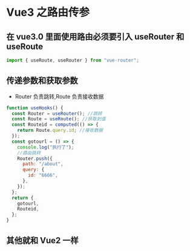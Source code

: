 # Vue3 之路由传参

## 在 vue3.0 里面使用路由必须要引入 useRouter 和 useRoute

```javascript
import { useRoute, useRouter } from "vue-router";
```

## 传递参数和获取参数

- Router 负责跳转,Route 负责接收数据

```javascript
function useHooks() {
  const Router = useRouter(); //跳转
  const Route = useRoute(); //获取到值
  const Routeid = computed(() => {
    return Route.query.id; //接收数据
  });
  const gotourl = () => {
    console.log("执行了");
    //路由跳转
    Router.push({
      path: "/about",
      query: {
        id: "6666",
      },
    });
  };
  return {
    gotourl,
    Routeid,
  };
}
```

## 其他就和 Vue2 一样

